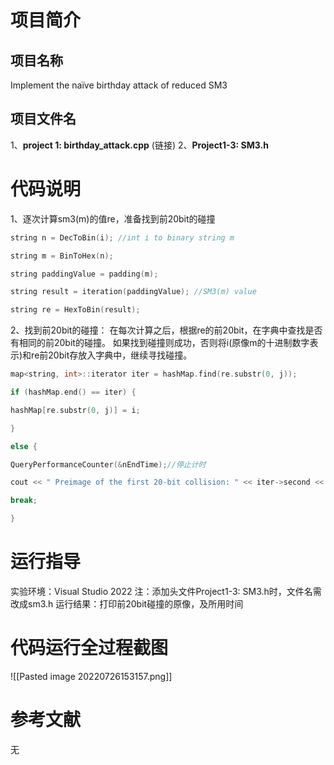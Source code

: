 # **项目**简介
## 项目名称
Implement the naïve birthday attack of reduced SM3
## 项目文件名
1、**project 1: birthday_attack.cpp** (链接)
2、**Project1-3: SM3.h**

# 代码说明  
1、逐次计算sm3(m)的值re，准备找到前20bit的碰撞
```C++
string n = DecToBin(i); //int i to binary string m

string m = BinToHex(n);

string paddingValue = padding(m);

string result = iteration(paddingValue); //SM3(m) value

string re = HexToBin(result);
```
2、找到前20bit的碰撞：
在每次计算之后，根据re的前20bit，在字典中查找是否有相同的前20bit的碰撞。
如果找到碰撞则成功，否则将i(原像m的十进制数字表示)和re前20bit存放入字典中，继续寻找碰撞。
```C++
map<string, int>::iterator iter = hashMap.find(re.substr(0, j));

if (hashMap.end() == iter) {

hashMap[re.substr(0, j)] = i;

}

else {

QueryPerformanceCounter(&nEndTime);//停止计时

cout << " Preimage of the first 20-bit collision: " << iter->second << " and " << i << endl;

break;

}
```

# 运行指导
实验环境：Visual Studio 2022
注：添加头文件Project1-3: SM3.h时，文件名需改成sm3.h
运行结果：打印前20bit碰撞的原像，及所用时间
# 代码运行全过程截图
![[Pasted image 20220726153157.png]]

# 参考文献
无
